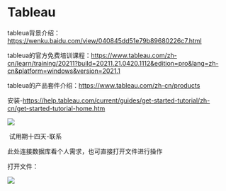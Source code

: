 # Tableau

tableua背景介绍：https://wenku.baidu.com/view/040845dd51e79b89680226c7.html

tableua的官方免费培训课程：https://www.tableau.com/zh-cn/learn/training/20211?build=20211.21.0420.1112&edition=pro&lang=zh-cn&platform=windows&version=2021.1

tableua的产品套件介绍：https://www.tableau.com/zh-cn/products

安装-https://help.tableau.com/current/guides/get-started-tutorial/zh-cn/get-started-tutorial-home.htm

![](F:\tableau.PNG)	

​																														试用期十四天-联系

此处连接数据库看个人需求，也可直接打开文件进行操作

打开文件：

![](F:\tableua打开txt文档.PNG)

​	

